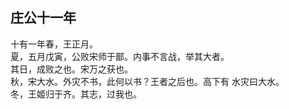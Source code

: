 ## 庄公十一年

十有一年春，王正月。  
夏，五月戊寅，公败宋师于鄑。内事不言战，举其大者。  
其日，成败之也。宋万之获也。  
秋，宋大水。外灾不书，此何以书？王者之后也。高下有
水灾曰大水。  
冬，王姬归于齐。其志，过我也。  

